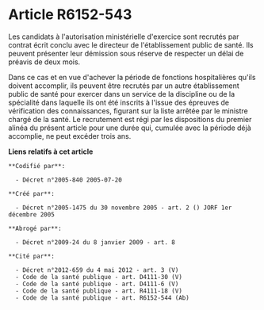 # Article R6152-543

Les candidats à l'autorisation ministérielle d'exercice sont recrutés par contrat écrit conclu avec le directeur de
l'établissement public de santé. Ils peuvent présenter leur démission sous réserve de respecter un délai de préavis de deux
mois.

Dans ce cas et en vue d'achever la période de fonctions hospitalières qu'ils doivent accomplir, ils peuvent être recrutés par
un autre établissement public de santé pour exercer dans un service de la discipline ou de la spécialité dans laquelle ils
ont été inscrits à l'issue des épreuves de vérification des connaissances, figurant sur la liste arrêtée par le ministre
chargé de la santé.   Le recrutement est régi par les dispositions du premier alinéa du présent article pour une durée qui,
cumulée avec la période déjà accomplie, ne peut excéder trois ans.

**Liens relatifs à cet article**

	**Codifié par**:

	  - Décret n°2005-840 2005-07-20

	**Créé par**:

	  - Décret n°2005-1475 du 30 novembre 2005 - art. 2 () JORF 1er décembre 2005

	**Abrogé par**:

	  - Décret n°2009-24 du 8 janvier 2009 - art. 8

	**Cité par**:

	  - Décret n°2012-659 du 4 mai 2012 - art. 3 (V)
	  - Code de la santé publique - art. D4111-30 (V)
	  - Code de la santé publique - art. D4111-6 (V)
	  - Code de la santé publique - art. R4111-18 (V)
	  - Code de la santé publique - art. R6152-544 (Ab)

